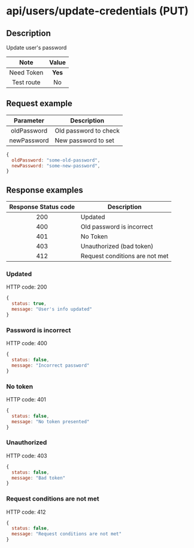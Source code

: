 # api/users/update-credentials (PUT)

## Description

Update user's password

|    Note    |  Value  |
| :--------: | :-----: |
| Need Token | **Yes** |
| Test route |   No    |

## Request example

|  Parameter  | Description           |
| :---------: | --------------------- |
| oldPassword | Old password to check |
| newPassword | New password to set   |

```js
{
  oldPassword: "some-old-password",
  newPassword: "some-new-password",
}
```

## Response examples

| Response Status code | Description                    |
| :------------------: | ------------------------------ |
|         200          | Updated                        |
|         400          | Old password is incorrect      |
|         401          | No Token                       |
|         403          | Unauthorized (bad token)       |
|         412          | Request conditions are not met |

### Updated

HTTP code: 200

```js
{
  status: true,
  message: "User's info updated"
}
```

### Password is incorrect

HTTP code: 400

```js
{
  status: false,
  message: "Incorrect password"
}
```

### No token

HTTP code: 401

```js
{
  status: false,
  message: "No token presented"
}
```

### Unauthorized

HTTP code: 403

```js
{
  status: false,
  message: "Bad token"
}
```

### Request conditions are not met

HTTP code: 412

```js
{
  status: false,
  message: "Request conditions are not met"
}
```
